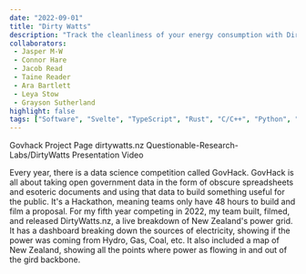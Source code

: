 ```yaml
---
date: "2022-09-01"
title: "Dirty Watts"
description: "Track the cleanliness of your energy consumption with Dirtywatts – the electricity usage app that helps you go green."
collaborators:
 - Jasper M-W
 - Connor Hare
 - Jacob Read
 - Taine Reader
 - Ara Bartlett
 - Leya Stow
 - Grayson Sutherland
highlight: false
tags: ["Software", "Svelte", "TypeScript", "Rust", "C/C++", "Python", "GovHack", "48 Hours", "Environmental"]
---
```


<script>
  import MarkdownLink from "$md/MarkdownLink.svelte";
  import YoutubeEmbed from "$md/YoutubeEmbed.svelte";
</script>


<MarkdownLink href="https://2022.hackerspace.govhack.org/projects/dirty_watts">Govhack Project Page</MarkdownLink>
<MarkdownLink href="https://dirtywatts.nz">dirtywatts.nz</MarkdownLink>
<MarkdownLink href="https://github.com/Questionable-Research-Labs/DirtyWatts">Questionable-Research-Labs/DirtyWatts</MarkdownLink>
<MarkdownLink href="https://www.youtube.com/watch?v=wvJlPGGfMgM">Presentation Video</MarkdownLink>

Every year, there is a data science competition called GovHack. GovHack is all about taking open government data in the form of obscure spreadsheets and esoteric documents and using that data to build something useful for the public. It's a Hackathon, meaning teams only have 48 hours to build and film a proposal. For my fifth year competing in 2022, my team built, filmed, and released DirtyWatts.nz, a live breakdown of New Zealand's power grid. It has a dashboard breaking down the sources of electricity, showing if the power was coming from Hydro, Gas, Coal, etc. It also included a map of New Zealand, showing all the points where power as flowing in and out of the gird backbone.

<YoutubeEmbed videoID="wvJlPGGfMgM"/>

<!-- ## Website


## Data Scrapper

## Data Sources

## Govhack Awards

## Project Continue -->
